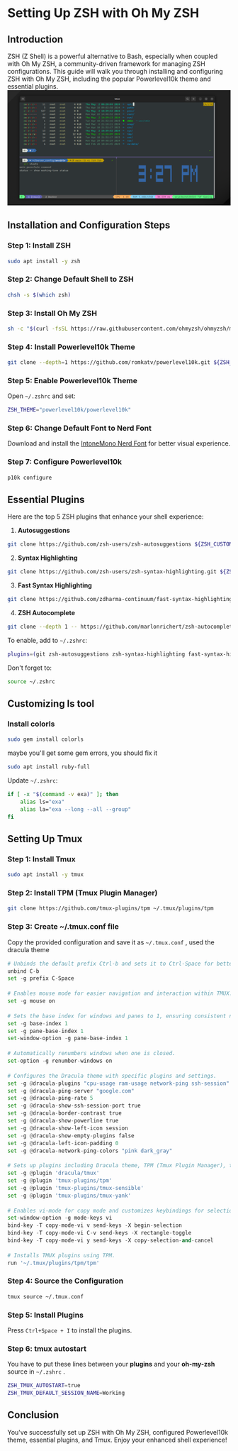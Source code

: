 # Setting Up ZSH with Oh My ZSH

## Introduction

ZSH (Z Shell) is a powerful alternative to Bash, especially when coupled with Oh My ZSH, a community-driven framework for managing ZSH configurations. This guide will walk you through installing and configuring ZSH with Oh My ZSH, including the popular Powerlevel10k theme and essential plugins.
![image info](./example.png)

## Installation and Configuration Steps

### Step 1: Install ZSH

```bash
sudo apt install -y zsh
```

### Step 2: Change Default Shell to ZSH

```bash
chsh -s $(which zsh)
```

### Step 3: Install Oh My ZSH

```bash
sh -c "$(curl -fsSL https://raw.githubusercontent.com/ohmyzsh/ohmyzsh/master/tools/install.sh)"
```

### Step 4: Install Powerlevel10k Theme

```bash
git clone --depth=1 https://github.com/romkatv/powerlevel10k.git ${ZSH_CUSTOM:-$HOME/.oh-my-zsh/custom}/themes/powerlevel10k
```

### Step 5: Enable Powerlevel10k Theme

Open `~/.zshrc` and set:

```bash
ZSH_THEME="powerlevel10k/powerlevel10k"
```

### Step 6: Change Default Font to Nerd Font

Download and install the [IntoneMono Nerd Font](https://github.com/ryanoasis/nerd-fonts/releases/download/v3.2.1/IntelOneMono.zip) for better visual experience.

### Step 7: Configure Powerlevel10k

```bash
p10k configure
```

## Essential Plugins

Here are the top 5 ZSH plugins that enhance your shell experience:

1. **Autosuggestions**

```bash
git clone https://github.com/zsh-users/zsh-autosuggestions ${ZSH_CUSTOM:-~/.oh-my-zsh/custom}/plugins/zsh-autosuggestions
```

2. **Syntax Highlighting**

```bash
git clone https://github.com/zsh-users/zsh-syntax-highlighting.git ${ZSH_CUSTOM:-~/.oh-my-zsh/custom}/plugins/zsh-syntax-highlighting
```

3. **Fast Syntax Highlighting**

```bash
git clone https://github.com/zdharma-continuum/fast-syntax-highlighting ${ZSH_CUSTOM:=~/.oh-my-zsh/custom}/plugins/fast-syntax-highlighting
```

4. **ZSH Autocomplete**

```bash
git clone --depth 1 -- https://github.com/marlonrichert/zsh-autocomplete.git $ZSH_CUSTOM/plugins/zsh-autocomplete
```

To enable, add to `~/.zshrc`:

```bash
plugins=(git zsh-autosuggestions zsh-syntax-highlighting fast-syntax-highlighting zsh-autocomplete colored-man-pages)
```

Don't forget to:

```bash
source ~/.zshrc
```

## Customizing ls tool

### Install colorls

```bash
sudo gem install colorls
```

maybe you'll get some gem errors, you should fix it
```bash
sudo apt install ruby-full
```
Update `~/.zshrc`:

```bash
if [ -x "$(command -v exa)" ]; then
    alias ls="exa"
    alias la="exa --long --all --group"
fi
```

## Setting Up Tmux

### Step 1: Install Tmux

```bash
sudo apt install -y tmux
```

### Step 2: Install TPM (Tmux Plugin Manager)

```bash
git clone https://github.com/tmux-plugins/tpm ~/.tmux/plugins/tpm
```

### Step 3: Create ~/.tmux.conf file

Copy the provided configuration and save it as `~/.tmux.conf` , used the dracula theme 
```python
# Unbinds the default prefix Ctrl-b and sets it to Ctrl-Space for better usability.
unbind C-b
set -g prefix C-Space

# Enables mouse mode for easier navigation and interaction within TMUX.
set -g mouse on

# Sets the base index for windows and panes to 1, ensuring consistent numbering.
set -g base-index 1
set -g pane-base-index 1
set-window-option -g pane-base-index 1

# Automatically renumbers windows when one is closed.
set-option -g renumber-windows on

# Configures the Dracula theme with specific plugins and settings.
set -g @dracula-plugins "cpu-usage ram-usage network-ping ssh-session"
set -g @dracula-ping-server "google.com"
set -g @dracula-ping-rate 5
set -g @dracula-show-ssh-session-port true
set -g @dracula-border-contrast true
set -g @dracula-show-powerline true
set -g @dracula-show-left-icon session
set -g @dracula-show-empty-plugins false
set -g @dracula-left-icon-padding 0
set -g @dracula-network-ping-colors "pink dark_gray"

# Sets up plugins including Dracula theme, TPM (Tmux Plugin Manager), tmux-sensible, and tmux-yank.
set -g @plugin 'dracula/tmux'
set -g @plugin 'tmux-plugins/tpm'
set -g @plugin 'tmux-plugins/tmux-sensible'
set -g @plugin 'tmux-plugins/tmux-yank'

# Enables vi-mode for copy mode and customizes keybindings for selection and copying.
set-window-option -g mode-keys vi
bind-key -T copy-mode-vi v send-keys -X begin-selection
bind-key -T copy-mode-vi C-v send-keys -X rectangle-toggle
bind-key -T copy-mode-vi y send-keys -X copy-selection-and-cancel

# Installs TMUX plugins using TPM.
run '~/.tmux/plugins/tpm/tpm'

```

### Step 4: Source the Configuration

```bash
tmux source ~/.tmux.conf
```

### Step 5: Install Plugins

Press `Ctrl+Space + I` to install the plugins.

### Step 6: tmux autostart
You have to put these lines between your **plugins** and your **oh-my-zsh** source in `~/.zshrc` .
```bash
ZSH_TMUX_AUTOSTART=true
ZSH_TMUX_DEFAULT_SESSION_NAME=Working
```
## Conclusion

You've successfully set up ZSH with Oh My ZSH, configured Powerlevel10k theme, essential plugins, and Tmux. Enjoy your enhanced shell experience!


